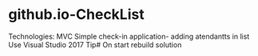 # github.io-CheckList
  Technologies: MVC
  Simple check-in application- adding atendantts in list
  Use Visual Studio 2017
  Tip# On start rebuild solution
